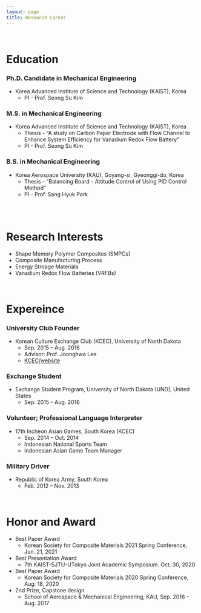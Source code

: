 ```yaml
---
layout: page
title: Research Career
---
```


<br/>

# Education

### Ph.D. Candidate in Mechanical Engineering
* Korea Advanced Institute of Science and Technology (KAIST), Korea
  * PI - Prof. Seong Su Kim


### M.S. in Mechanical Engineering
* Korea Advanced Institute of Science and Technology (KAIST), Korea
  * Thesis - “A study on Carbon Paper Electrode with Flow Channel to Enhance System Efficiency for Vanadium Redox Flow Battery”
  * PI - Prof. Seong Su Kim


### B.S. in Mechanical Engineering
* Korea Aerospace University (KAU), Goyang-si, Gyeonggi-do, Korea
  * Thesis - “Balancing Board - Attitude Control of Using PID Control Method”
  * PI - Prof. Sang Hyuk Park

<br/>
<br/>

# Research Interests

* Shape Memory Polymer Composites (SMPCs)
* Composite Manufacturing Process
* Energy Stroage Materials
* Vanadium Redox Flow Batteries (VRFBs)


<br/>

# Expereince

### University Club Founder

* Korean Culture Exchange Club (KCEC), University of North Dakota
  * Sep. 2015 – Aug. 2016
  * Advisor: Prof. Joonghwa Lee
  * [KCEC/website](https://involvement.und.edu/organization/KCEC)

### Exchange Student

* Exchange Student Program, University of North Dakota (UND), United States
  * Sep. 2015 – Aug. 2016

### Volunteer; Professional Language Interpreter

* 17th Incheon Asian Games, South Korea (KCEC)
  * Sep. 2014 – Oct. 2014
  * Indonesian National Sports Team
  * Indonesian Asian Game Team Manager


### Military Driver

* Republic of Korea Army, South Korea
  * Feb. 2012 – Nov. 2013


<br/>

# Honor and Award

* Best Paper Award
  * Korean Society for Composite Materials 2021 Spring Conference, Jun. 21, 2021
* Best Presentation Award
  * 7th KAIST-SJTU-UTokyo Joint Academic Symposium. Oct. 30, 2020
* Best Paper Award
  * Korean Society for Composite Materials 2020 Spring Conference, Aug. 18, 2020
* 2nd Prize, Capstone design
  * School of Aerospace & Mechanical Engineering, KAU, Sep. 2016 - Aug. 2017
